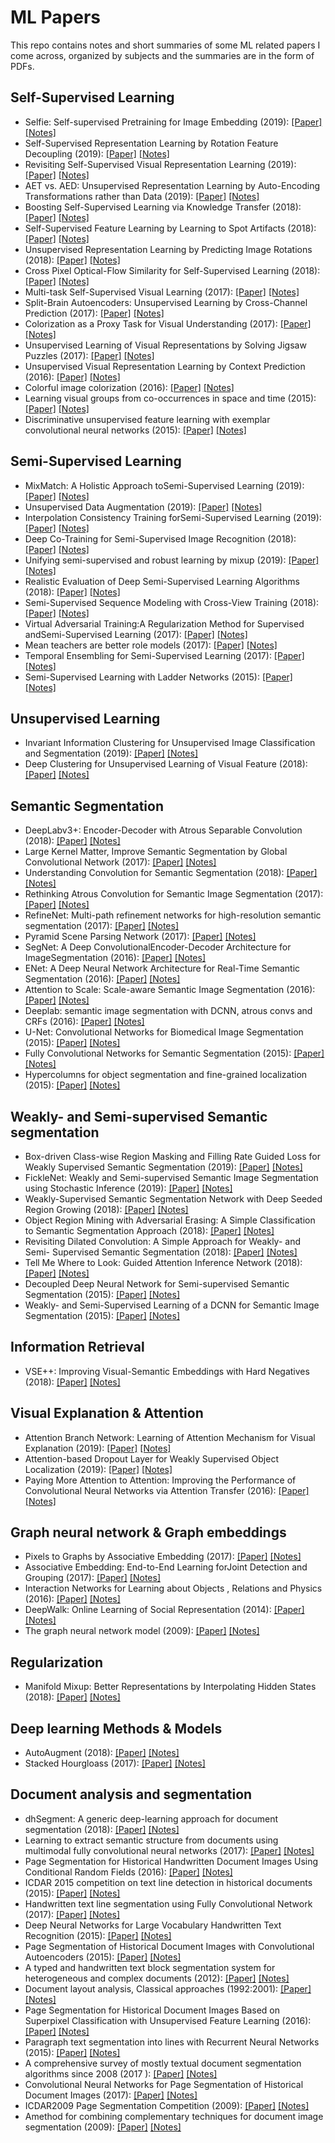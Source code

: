 # ML Papers
This repo contains notes and short summaries of some ML related papers I come across, organized by subjects and the summaries are in the form of PDFs.

## Self-Supervised Learning

- Selfie: Self-supervised Pretraining for Image Embedding (2019): [[Paper]](https://arxiv.org/abs/1906.02940) [[Notes]](notes/76_selfie_pretraining_for_img_embeddings.pdf)
- Self-Supervised Representation Learning by Rotation Feature Decoupling (2019): [[Paper]](https://github.com/philiptheother/FeatureDecoupling) [[Notes]](notes/73_SSL_by_rotation_decoupling.pdf)
- Revisiting Self-Supervised Visual Representation Learning (2019): [[Paper]](https://arxiv.org/abs/1901.09005) [[Notes]](notes/72_revisiting_SSL.pdf)
- AET vs. AED: Unsupervised Representation Learning by Auto-Encoding Transformations rather than Data (2019): [[Paper]](https://arxiv.org/abs/1901.04596) [[Notes]](notes/74_AFT_vs_AED.pdf)
- Boosting Self-Supervised Learning via Knowledge Transfer (2018): [[Paper]](https://arxiv.org/abs/1805.00385) [[Notes]](notes/67_boosting_self_super_via_trsf_learning.pdf)
- Self-Supervised Feature Learning by Learning to Spot Artifacts (2018): [[Paper]](https://arxiv.org/abs/1806.05024) [[Notes]](notes/69_SSL_by_learn_to_spot_artifacts.pdf)
- Unsupervised Representation Learning by Predicting Image Rotations (2018): [[Paper]](https://arxiv.org/abs/1803.07728) [[Notes]](notes/68_unsup_img_rep_learn_by_rot_predic.pdf)
- Cross Pixel Optical-Flow Similarity for Self-Supervised Learning (2018): [[Paper]](https://arxiv.org/abs/1807.05636) [[Notes]](notes/75_cross_pixel_optical_flow.pdf)
- Multi-task Self-Supervised Visual Learning (2017): [[Paper]](https://arxiv.org/abs/1708.07860) [[Notes]](notes/64_multi_task_self_supervised.pdf)
- Split-Brain Autoencoders: Unsupervised Learning by Cross-Channel Prediction (2017): [[Paper]](https://arxiv.org/abs/1611.09842) [[Notes]](notes/65_split_brain_autoencoders.pdf)
- Colorization as a Proxy Task for Visual Understanding (2017): [[Paper]](https://arxiv.org/abs/1703.04044) [[Notes]](notes/66_colorization_as_a_proxy_for_viz_under.pdf)
- Unsupervised Learning of Visual Representations by Solving Jigsaw Puzzles (2017): [[Paper]](https://arxiv.org/abs/1603.09246) [[Notes]](notes/63_solving_jigsaw_puzzles.pdf)
- Unsupervised Visual Representation Learning by Context Prediction (2016): [[Paper]](https://arxiv.org/abs/1505.05192) [[Notes]](notes/62_unsupervised_learning_with_context_prediction.pdf)
- Colorful image colorization (2016): [[Paper]](https://richzhang.github.io/colorization/) [[Notes]](notes/59_colorful_colorization.pdf)
- Learning visual groups from co-occurrences in space and time (2015): [[Paper]](https://arxiv.org/abs/1511.06811) [[Notes]](notes/61_visual_groups_from_co_occurrences.pdf)
- Discriminative unsupervised feature learning with exemplar convolutional neural networks (2015): [[Paper]](https://arxiv.org/abs/1406.6909) [[Notes]](notes/60_exemplar_CNNs.pdf)

## Semi-Supervised Learning

- MixMatch: A Holistic Approach toSemi-Supervised Learning (2019): [[Paper]](https://arxiv.org/abs/1905.02249) [[Notes]](notes/45_mixmatch.pdf)
- Unsupervised Data Augmentation (2019): [[Paper]](https://arxiv.org/abs/1904.12848) [[Notes]](notes/39_unsupervised_data_aug.pdf)
- Interpolation Consistency Training forSemi-Supervised Learning (2019): [[Paper]](https://arxiv.org/abs/1903.03825) [[Notes]](notes/44_interpolation_consistency_tranining.pdf)
- Deep Co-Training for Semi-Supervised Image Recognition (2018): [[Paper]](https://arxiv.org/abs/1803.05984) [[Notes]](notes/46_deep_co_training_img_rec.pdf)
- Unifying semi-supervised and robust learning by mixup (2019): [[Paper]](https://openreview.net/forum?id=r1gp1jRN_4) [[Notes]](notes/42_mixmixup.pdf)
- Realistic Evaluation of Deep Semi-Supervised Learning Algorithms (2018): [[Paper]](https://arxiv.org/abs/1804.09170) [[Notes]](notes/37_realistic_eval_of_deep_ss.pdf)
- Semi-Supervised Sequence Modeling with Cross-View Training (2018): [[Paper]](https://arxiv.org/abs/1809.08370) [[Notes]](notes/38_cross_view_semi_supervised.pdf)
- Virtual Adversarial Training:A Regularization Method for Supervised andSemi-Supervised Learning (2017): [[Paper]](https://arxiv.org/abs/1704.03976) [[Notes]](notes/40_virtual_adversarial_training.pdf)
- Mean teachers are better role models (2017): [[Paper]](https://arxiv.org/abs/1703.01780) [[Notes]](notes/56_mean_teachers.pdf)
- Temporal Ensembling for Semi-Supervised Learning (2017): [[Paper]](https://arxiv.org/abs/1610.02242) [[Notes]](notes/55_temporal-ensambling.pdf)
- Semi-Supervised Learning with Ladder Networks (2015): [[Paper]](https://arxiv.org/abs/1507.02672) [[Notes]](notes/33_ladder_nets.pdf)

## Unsupervised Learning
- Invariant Information Clustering for Unsupervised Image Classification and Segmentation (2019): [[Paper]](https://arxiv.org/abs/1807.06653) [[Notes]](notes/78_IIC.pdf)
- Deep Clustering for Unsupervised Learning of Visual Feature (2018): [[Paper]](https://arxiv.org/abs/1807.05520) [[Notes]](notes/70_deep_clustering_for_un_visual_features.pdf)

## Semantic Segmentation
- DeepLabv3+: Encoder-Decoder with Atrous Separable Convolution (2018): [[Paper]](https://arxiv.org/abs/1802.02611) [[Notes]](notes/26_deeplabv3+.pdf)
- Large Kernel Matter, Improve Semantic Segmentation by Global Convolutional Network (2017): [[Paper]](https://arxiv.org/abs/1703.02719) [[Notes]](notes/28_large_kernel_maters.pdf)
- Understanding Convolution for Semantic Segmentation (2018): [[Paper]](https://arxiv.org/abs/1702.08502) [[Notes]](notes/29_understanding_conv_for_sem_seg.pdf)
- Rethinking Atrous Convolution for Semantic Image Segmentation (2017): [[Paper]](https://arxiv.org/abs/1706.05587) [[Notes]](notes/25_deeplab_v3.pdf)
- RefineNet: Multi-path refinement networks for high-resolution semantic segmentation (2017): [[Paper]](https://arxiv.org/abs/1611.06612) [[Notes]](notes/31_refinenet.pdf)
- Pyramid Scene Parsing Network (2017): [[Paper]](http://jiaya.me/papers/PSPNet_cvpr17.pdf) [[Notes]](notes/22_pspnet.pdf)
- SegNet: A Deep ConvolutionalEncoder-Decoder Architecture for ImageSegmentation (2016): [[Paper]](https://arxiv.org/pdf/1511.00561) [[Notes]](notes/21_segnet.pdf)
- ENet: A Deep Neural Network Architecture for Real-Time Semantic Segmentation (2016): [[Paper]](https://arxiv.org/abs/1606.02147) [[Notes]](notes/27_enet.pdf)
- Attention to Scale: Scale-aware Semantic Image Segmentation (2016): [[Paper]](https://arxiv.org/abs/1511.03339) [[Notes]](notes/30_atttention_to_scale.pdf)
- Deeplab: semantic image segmentation with DCNN, atrous convs and CRFs (2016): [[Paper]](https://arxiv.org/abs/1606.00915) [[Notes]](notes/23_deeplab_v2.pdf)
- U-Net: Convolutional Networks for Biomedical Image Segmentation (2015): [[Paper]](https://arxiv.org/abs/1505.04597) [[Notes]](notes/20_Unet.pdf)
- Fully Convolutional Networks for Semantic Segmentation (2015): [[Paper]](https://people.eecs.berkeley.edu/~jonlong/long_shelhamer_fcn.pdf) [[Notes]](notes/19_FCN.pdf)
- Hypercolumns for object segmentation and fine-grained localization (2015): [[Paper]](http://home.bharathh.info/pubs/pdfs/BharathCVPR2015.pdf) [[Notes]](notes/24_hypercolumns.pdf)


## Weakly- and Semi-supervised Semantic segmentation
- Box-driven Class-wise Region Masking and Filling Rate Guided Loss for Weakly Supervised Semantic Segmentation (2019): [[Paper]](http://arxiv.org/abs/1904.11693) [[Notes]](notes/54_boxe_driven_weakly_segmentation.pdf)
- FickleNet: Weakly and Semi-supervised Semantic Image Segmentation using Stochastic Inference (2019): [[Paper]](https://arxiv.org/abs/1902.10421) [[Notes]](notes/49_ficklenet.pdf)
- Weakly-Supervised Semantic Segmentation Network with Deep Seeded Region Growing (2018): [[Paper]](http://openaccess.thecvf.com/content_cvpr_2018/papers/Huang_Weakly-Supervised_Semantic_Segmentation_CVPR_2018_paper.pdf) [[Notes]](notes/53_deep_seeded_region_growing.pdf)
- Object Region Mining with Adversarial Erasing: A Simple Classification to Semantic Segmentation Approach (2018): [[Paper]](https://arxiv.org/abs/1703.08448) [[Notes]](notes/51_object_region_manning_for_sem_seg.pdf)
- Revisiting Dilated Convolution: A Simple Approach for Weakly- and Semi- Supervised Semantic Segmentation (2018): [[Paper]](https://arxiv.org/abs/1805.04574) [[Notes]](notes/52_dilates_convolution_semi_super_segmentation.pdf)
- Tell Me Where to Look: Guided Attention Inference Network (2018): [[Paper]](https://arxiv.org/abs/1802.10171) [[Notes]](notes/50_tell_me_where_to_look.pdf)
- Decoupled Deep Neural Network for Semi-supervised Semantic Segmentation (2015): [[Paper]](https://arxiv.org/abs/1506.04924) [[Notes]](notes/47_decoupled_nn_for_segmentation.pdf)
- Weakly- and Semi-Supervised Learning of a DCNN for Semantic Image Segmentation (2015): [[Paper]](https://arxiv.org/abs/1502.02734) [[Notes]](notes/48_weakly_and_ss_for_segmentation.pdf)


## Information Retrieval
- VSE++: Improving Visual-Semantic Embeddings with Hard Negatives (2018): [[Paper]](https://arxiv.org/abs/1707.05612) [[Notes]](notes/77_vse++.pdf)

## Visual Explanation & Attention
- Attention Branch Network: Learning of Attention Mechanism for Visual Explanation (2019): [[Paper]](https://arxiv.org/abs/1812.10025) [[Notes]](notes/57_attention_branch_netwrok.pdf)
- Attention-based Dropout Layer for Weakly Supervised Object Localization (2019): [[Paper]](http://openaccess.thecvf.com/content_CVPR_2019/papers/Choe_Attention-Based_Dropout_Layer_for_Weakly_Supervised_Object_Localization_CVPR_2019_paper.pdf) [[Notes]](notes/58_attention_based_dropout.pdf)
- Paying More Attention to Attention: Improving the Performance of Convolutional Neural Networks via Attention Transfer (2016): [[Paper]](https://arxiv.org/abs/1612.03928) [[Notes]](notes/71_attention_transfer.pdf)

## Graph neural network & Graph embeddings
- Pixels to Graphs by Associative Embedding (2017): [[Paper]](https://arxiv.org/abs/1706.07365) [[Notes]](notes/36_pixels_to_graphs.pdf)
- Associative Embedding: End-to-End Learning forJoint Detection and Grouping (2017): [[Paper]](https://arxiv.org/abs/1611.05424) [[Notes]](notes/35_associative_emb.pdf)
- Interaction Networks for Learning about Objects , Relations and Physics (2016): [[Paper]](https://arxiv.org/abs/1612.00222) [[Notes]](notes/18_interaction_nets.pdf)
- DeepWalk: Online Learning of Social Representation (2014): [[Paper]](http://www.perozzi.net/publications/14_kdd_deepwalk.pdf) [[Notes]](notes/deep_walk.pdf)
- The graph neural network model (2009): [[Paper]](https://persagen.com/files/misc/scarselli2009graph.pdf) [[Notes]](notes/graph_neural_nets.pdf)

## Regularization
- Manifold Mixup: Better Representations by Interpolating Hidden States (2018): [[Paper]](https://arxiv.org/abs/1806.05236) [[Notes]](notes/43_manifold_mixup.pdf)

## Deep learning Methods & Models
- AutoAugment (2018): [[Paper]](https://arxiv.org/abs/1805.09501) [[Notes]](notes/41_autoaugment.pdf)
- Stacked Hourgloass (2017): [[Paper]](http://ismir2018.ircam.fr/doc/pdfs/138_Paper.pdf) [[Notes]](notes/34_stacked_hourglass.pdf)


## Document analysis and segmentation
- dhSegment: A generic deep-learning approach for document segmentation (2018): [[Paper]](https://arxiv.org/abs/1804.10371) [[Notes]](notes/dhSegement.pdf)
- Learning to extract semantic structure from documents using multimodal fully convolutional neural networks (2017): [[Paper]](https://arxiv.org/abs/1706.02337) [[Notes]](notes/learning_to_extract.pdf)
- Page Segmentation for Historical Handwritten Document Images Using Conditional Random Fields (2016): [[Paper]](https://www.researchgate.net/publication/312486501_Page_Segmentation_for_Historical_Handwritten_Document_Images_Using_Conditional_Random_Fields) [[Notes]](notes/seg_with_CRFs.pdf)
- ICDAR 2015 competition on text line detection in historical documents (2015): [[Paper]](http://ieeexplore.ieee.org/abstract/document/7333945/) [[Notes]](notes/ICDAR2015.pdf)
- Handwritten text line segmentation using Fully Convolutional Network (2017): [[Paper]](https://ieeexplore.ieee.org/document/8270267/) [[Notes]](notes/handwritten_text_seg_FCN.pdf)
- Deep Neural Networks for Large Vocabulary Handwritten Text Recognition (2015): [[Paper]](https://tel.archives-ouvertes.fr/tel-01249405/document) [[Notes]](notes/andwriten_text_recognition.pdf)
- Page Segmentation of Historical Document Images with Convolutional Autoencoders (2015): [[Paper]](https://ieeexplore.ieee.org/abstract/document/7333914/) [[Notes]](notes/segmentation_with_CAE.pdf)
- A typed and handwritten text block segmentation system for heterogeneous and complex documents (2012): [[Paper]](https://www.researchgate.net/publication/275518176_A_Typed_and_Handwritten_Text_Block_Segmentation_System_for_Heterogeneous_and_Complex_Documents) [[Notes]](notes/a_typed_block_seg.pdf)
- Document layout analysis, Classical approaches (1992:2001): [[Paper]](https://pdfs.semanticscholar.org/5392/90b571b918da959fabaae7f605bb07850518.pdf) [[Notes]](notes/old_classical_approaches.pdf)
- Page Segmentation for Historical Document Images Based on Superpixel Classification with Unsupervised Feature Learning (2016): [[Paper]](https://ieeexplore.ieee.org/document/7490134) [[Notes]](notes/seg_with_superpixels.pdf)
- Paragraph text segmentation into lines with Recurrent Neural Networks (2015): [[Paper]](http://ieeexplore.ieee.org/abstract/document/7333803/) [[Notes]](notes/textlines_srg_with_RNNs.pdf)
- A comprehensive survey of mostly textual document segmentation algorithms since 2008 (2017 ): [[Paper]](https://hal.archives-ouvertes.fr/hal-01388088/document) [[Notes]](notes/survey_doc_segmentation.pdf)
- Convolutional Neural Networks for Page Segmentation of Historical Document Images (2017): [[Paper]](https://arxiv.org/abs/1704.01474) [[Notes]](notes/CNNs_chen.pdf)
- ICDAR2009 Page Segmentation Competition (2009): [[Paper]](https://ieeexplore.ieee.org/document/5277763) [[Notes]](notes/ICDAR2009.pdf)
- Amethod for combining complementary techniques for document image segmentation (2009): [[Paper]](https://www.researchgate.net/publication/220600948_A_method_for_combining_complementary_techniques_for_document_image_segmentation) [[Notes]](notes/a_method_for_combining_complementary_techniques.pdf)
